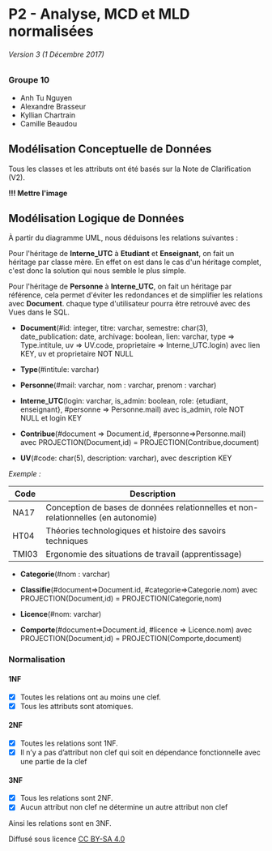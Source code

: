 # P2 - Analyse, MCD et MLD normalisées
###### Version 3 (1 Décembre 2017)


### Groupe 10
- Anh Tu Nguyen 
- Alexandre Brasseur 
- Kyllian Chartrain
- Camille Beaudou

## Modélisation Conceptuelle de Données

Tous les classes et les attributs ont été basés sur la Note de Clarification (V2).



**!!! Mettre l'image** 




## Modélisation Logique de Données

À partir du diagramme UML, nous déduisons les relations suivantes :

Pour l'héritage de **Interne_UTC** à **Etudiant** et **Enseignant**, on fait un héritage par classe mère. En effet on est dans le cas d'un héritage complet, c'est donc la solution qui nous semble le plus simple.

Pour l'héritage de **Personne** à **Interne_UTC**, on fait un héritage par référence, cela permet d'éviter les redondances et de simplifier les relations avec **Document**. chaque type d'utilisateur pourra être retrouvé avec des Vues dans le SQL.


- **Document**(#id: integer, titre: varchar, semestre: char(3), date_publication: date, archivage: boolean, lien: varchar, type => Type.intitule, uv => UV.code, proprietaire => Interne_UTC.login) avec lien KEY, uv et proprietaire NOT NULL

- **Type**(#intitule: varchar)
- **Personne**(#mail: varchar, nom : varchar, prenom : varchar)
- **Interne_UTC**(login: varchar, is_admin: boolean, role: {etudiant, enseignant}, #personne => Personne.mail) avec is_admin, role NOT NULL et login KEY
- **Contribue**(#document => Document.id, #personne=>Personne.mail) avec PROJECTION(Document,id) = PROJECTION(Contribue,document) 

- **UV**(#code: char(5), description: varchar), avec description KEY

*Exemple :*

| Code  | Description                              |
| ----- | ---------------------------------------- |
| NA17  | Conception de bases de données relationnelles et non-relationnelles (en autonomie) |
| HT04  | Théories technologiques et histoire des savoirs techniques |
| TMI03 | Ergonomie des situations de travail (apprentissage) |

- **Categorie**(#nom : varchar)
- **Classifie**(#document=>Document.id, #categorie=>Categorie.nom) avec PROJECTION(Document,id) = PROJECTION(Categorie,nom)

- **Licence**(#nom: varchar)
- **Comporte**(#document=>Document.id, #licence => Licence.nom) avec PROJECTION(Document,id) = PROJECTION(Comporte,document)



### Normalisation

#### 1NF
- [x] Toutes les relations ont au moins une clef.
- [x] Tous les attributs sont atomiques.

#### 2NF 
- [x] Toutes les relations sont 1NF.
- [x] Il n’y a pas d’attribut non clef qui soit en dépendance fonctionnelle avec une partie de la clef

#### 3NF 
- [x] Tous les relations sont 2NF.
- [x] Aucun attribut non clef ne détermine un autre attribut non clef

Ainsi les relations sont en 3NF.


Diffusé sous licence [CC BY-SA 4.0](https://creativecommons.org/licenses/by-sa/4.0/)